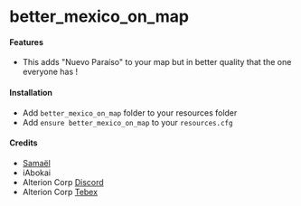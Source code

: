 # better_mexico_on_map

#### Features
- This adds "Nuevo Paraíso" to your map but in better quality that the one everyone has !

#### Installation
- Add `better_mexico_on_map` folder to your resources folder
- Add `ensure better_mexico_on_map` to your `resources.cfg`

#### Credits
- [Samaël](https://discordapp.com/users/1051179415893196861/)
- iAbokai
- Alterion Corp [Discord](https://discord.gg/TBuEKJVtJc)
- Alterion Corp [Tebex](https://alterion-corp.tebex.io/)



